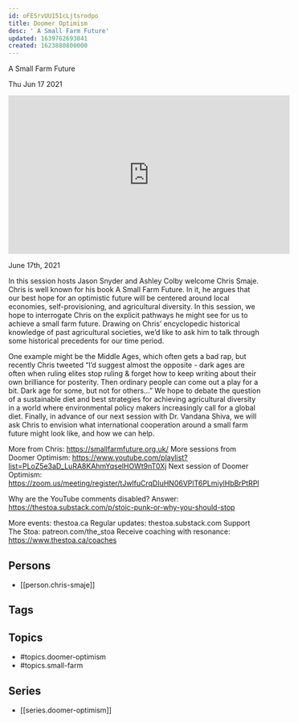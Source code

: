 ```yaml
---
id: oFESrvUU151cLjtsrodpo
title: Doomer Optimism
desc: ' A Small Farm Future'
updated: 1639762693841
created: 1623880800000
---
```



 A Small Farm Future

Thu Jun 17 2021

<iframe width="560" height="315" src="https://www.youtube.com/embed/tYrSt2fuFck" title="Doomer Optimism: A Small Farm Future w/ Chris Smaje" frameborder="0" allow="accelerometer; autoplay; clipboard-write; encrypted-media; gyroscope; picture-in-picture" allowfullscreen ></iframe>

June 17th, 2021

In this session hosts Jason Snyder and Ashley Colby welcome Chris Smaje. Chris is well known for his book A Small Farm Future. In it, he argues that our best hope for an optimistic future will be centered around local economies, self-provisioning, and agricultural diversity. In this session, we hope to interrogate Chris on the explicit pathways he might see for us to achieve a small farm future. Drawing on Chris’ encyclopedic historical knowledge of past agricultural societies, we’d like to ask him to talk through some historical precedents for our time period.

One example might be the Middle Ages, which often gets a bad rap, but recently Chris tweeted “I’d suggest almost the opposite - dark ages are often when ruling elites stop ruling & forget how to keep writing about their own brilliance for posterity. Then ordinary people can come out a play for a bit. Dark age for some, but not for others…” We hope to debate the question of a sustainable diet and best strategies for achieving agricultural diversity in a world where environmental policy makers increasingly call for a global diet.  Finally, in advance of our next session with Dr. Vandana Shiva, we will ask Chris to envision what international cooperation around a small farm future might look like, and how we can help.

More from Chris: https://smallfarmfuture.org.uk/
More sessions from Doomer Optimism: https://www.youtube.com/playlist?list=PLoZ5e3aD_LuRA8KAhmYqselHOWt9nT0Xj
Next session of Doomer Optimism: https://zoom.us/meeting/register/tJwlfuCrqDIuHN06VPlT6PLmiylHbBrPtRPl

Why are the YouTube comments disabled? Answer: https://thestoa.substack.com/p/stoic-punk-or-why-you-should-stop

More events: thestoa.ca
Regular updates: thestoa.substack.com
Support The Stoa: patreon.com/the_stoa
Receive coaching with resonance: https://www.thestoa.ca/coaches

## Persons

- [[person.chris-smaje]]

## Tags



## Topics

- #topics.doomer-optimism
- #topics.small-farm

## Series

- [[series.doomer-optimism]]

